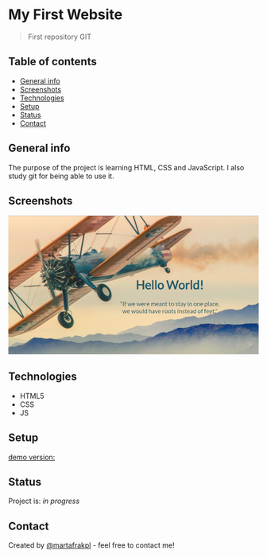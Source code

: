# My First Website
> First repository GIT

## Table of contents
* [General info](#general-info)
* [Screenshots](#screenshots)
* [Technologies](#technologies)
* [Setup](#setup)
* [Status](#status)
* [Contact](#contact)

## General info
The purpose of the project is learning HTML, CSS and JavaScript. I also study git for being able to use it.

## Screenshots
![Example screenshot](img/screenshot.png)

## Technologies
* HTML5
* CSS
* JS

## Setup
[demo version:](https://martafrak.github.io/firstrepository/)

## Status
Project is: _in progress_

## Contact
Created by [@martafrakpl](https://www.martafrak.pl/) - feel free to contact me!
